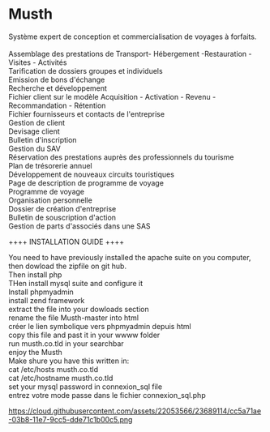 # Musth
Système expert de conception et commercialisation de voyages à forfaits.
<br><br>
Assemblage des prestations de Transport- Hébergement -Restauration - Visites - Activités
<br>Tarification de dossiers groupes et individuels
<br>Emission de bons d'échange
<br>Recherche et développement
<br>Fichier client sur le modèle Acquisition - Activation - Revenu - Recommandation - Rétention
<br>Fichier fournisseurs et contacts de l'entreprise
<br>Gestion de client
<br>Devisage client
<br>Bulletin d'inscription
<br>Gestion du SAV
<br>Réservation des prestations auprès des professionnels du tourisme
<br>Plan de trésorerie annuel
<br>Développement de nouveaux circuits touristiques
<br>Page de description de programme de voyage
<br>Programme de voyage
<br>Organisation personnelle
<br>Dossier de création d'entreprise
<br>Bulletin de souscription d'action
<br>Gestion de parts d'associés dans une SAS


++++ INSTALLATION GUIDE ++++

You need to have previously installed the apache suite on you computer, then dowload the zipfile on git hub.
<br>
Then install php
<br>
THen install mysql suite and configure it
<br>
Install phpmyadmin
<br>
install zend framework
<br>
extract the file into your dowloads section
<br>
rename the file Musth-master into html
<br>
créer le lien symbolique vers phpmyadmin depuis html
<br>
copy this file and past it in your wwww folder
<br>
run musth.co.tld in your searchbar
<br>
enjoy the Musth
<br>
Make shure you have this written in:
<br>
cat /etc/hosts
musth.co.tld
<br>
cat /etc/hostname
musth.co.tld
<br>
set your mysql password in connexion_sql file
<br>
entrez votre mode passe dans le fichier connexion_sql.php


https://cloud.githubusercontent.com/assets/22053566/23689114/cc5a71ae-03b8-11e7-9cc5-dde71c1b00c5.png

